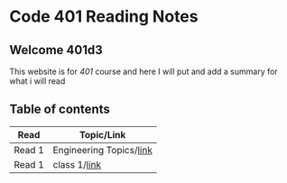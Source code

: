 # Code 401 Reading Notes

## Welcome 401d3

This website is for *401* course and here I will put and add a summary for what i will read 

## Table of contents

| Read    | Topic/Link|
|---|-----|
| Read 1  | Engineering Topics/[link](https://rowaidsayyed.github.io/reading-Notes/EngineeringTopics)|
| Read 1  | class 1/[link](https://rowaidsayyed.github.io/reading-Notes/class-01)                    |